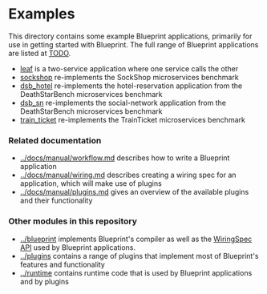 # Examples

This directory contains some example Blueprint applications, primarily for use in getting started with Blueprint.  The full range of Blueprint applications are listed at [TODO]().

- [leaf](leaf) is a two-service application where one service calls the other
- [sockshop](sockshop) re-implements the SockShop microservices benchmark
- [dsb_hotel](dsb_hotel) re-implements the hotel-reservation application from the DeathStarBench microservices benchmark
- [dsb_sn](dsb_sn) re-implements the social-network application from the DeathStarBench microservices benchmark
- [train_ticket](train_ticket) re-implements the TrainTicket microservices benchmark

### Related documentation
- [../docs/manual/workflow.md](docs/manual/workflow.md) describes how to write a Blueprint application
- [../docs/manual/wiring.md](docs/manual/wiring.md) describes creating a wiring spec for an application, which will make use of plugins
- [../docs/manual/plugins.md](docs/manual/plugins.md) gives an overview of the available plugins and their functionality

### Other modules in this repository
- [../blueprint](../blueprint) implements Blueprint's compiler as well as the [WiringSpec API](../blueprint/pkg/wiring) used by Blueprint applications.
- [../plugins](../plugins) contains a range of plugins that implement most of Blueprint's features and functionality
- [../runtime](../runtime) contains runtime code that is used by Blueprint applications and by plugins